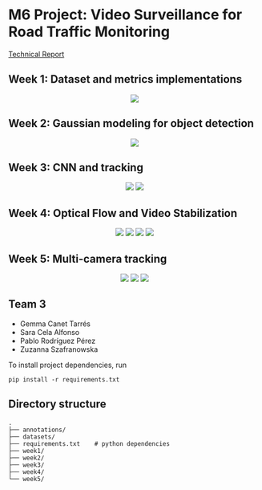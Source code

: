 # M6 Project: Video Surveillance for Road Traffic Monitoring

[Technical Report](https://www.overleaf.com/read/vwndcskpcypb)

## Week 1: Dataset and metrics implementations

<div align="center">
  <img src="https://github.com/mcv-m6-video/mcv-m6-2019-team3/blob/master/week1/images/demo.gif">
</div>

## Week 2: Gaussian modeling for object detection

<div align="center">
  <img src="https://github.com/mcv-m6-video/mcv-m6-2019-team3/blob/master/week2/images/demo.gif">
</div>

## Week 3: CNN and tracking

<div align="center">
  <img src="https://github.com/mcv-m6-video/mcv-m6-2019-team3/blob/master/week3/images/mask-rcnn_off_the_shelf.gif">
  <img src="https://github.com/mcv-m6-video/mcv-m6-2019-team3/blob/master/week3/images/tracking_overlap.gif">
</div>

## Week 4: Optical Flow and Video Stabilization

<div align="center">
  <img src="https://github.com/mcv-m6-video/mcv-m6-2019-team3/blob/master/week4/images/optical_flow_frames.gif">
  <img src="https://github.com/mcv-m6-video/mcv-m6-2019-team3/blob/master/week4/images/pyflow_output.png">
  <img src="https://github.com/mcv-m6-video/mcv-m6-2019-team3/blob/master/week4/images/cat_original.gif">
  <img src="https://github.com/mcv-m6-video/mcv-m6-2019-team3/blob/master/week4/images/cat_stabilized.gif">
</div>

## Week 5: Multi-camera tracking

<div align="center">
  <img src="https://github.com/mcv-m6-video/mcv-m6-2019-team3/blob/master/week5/images/output2.gif">
  <img src="https://github.com/mcv-m6-video/mcv-m6-2019-team3/blob/master/week5/images/output3.gif">
  <img src="https://github.com/mcv-m6-video/mcv-m6-2019-team3/blob/master/week5/images/output4.gif">
</div>

## Team 3

- Gemma Canet Tarrés
- Sara Cela Alfonso
- Pablo Rodríguez Pérez
- Zuzanna Szafranowska

To install project dependencies, run
```
pip install -r requirements.txt
```

## Directory structure

```
.
├── annotations/
├── datasets/
├── requirements.txt    # python dependencies
├── week1/
├── week2/
├── week3/
├── week4/
└── week5/

```
